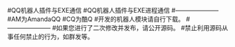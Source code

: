 #QQ机器人插件与EXE通信
#QQ机器人插件与EXE进程通信
#———————
#AM为AmandaQQ
#CQ为酷Q
#开发的机器人模块请自行下载。
#———————
#如果您进行了二次修改并发布，请公开源码。
#禁止利用源码从事任何禁止的行为，如群发等。
